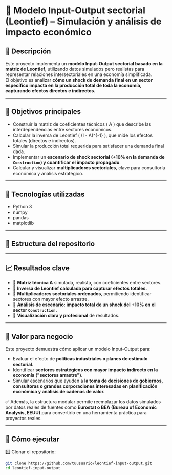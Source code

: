 # 🔹 Modelo Input-Output sectorial (Leontief) – Simulación y análisis de impacto económico

## 📖 Descripción
Este proyecto implementa un **modelo Input-Output sectorial basado en la matriz de Leontief**, utilizando datos simulados pero realistas para representar relaciones intersectoriales en una economía simplificada.  
El objetivo es analizar **cómo un shock de demanda final en un sector específico impacta en la producción total de toda la economía, capturando efectos directos e indirectos.**

---

## 🎯 Objetivos principales
- Construir la matriz de coeficientes técnicos \( A \) que describe las interdependencias entre sectores económicos.
- Calcular la inversa de Leontief \( (I - A)^{-1} \), que mide los efectos totales (directos e indirectos).
- Simular la producción total requerida para satisfacer una demanda final dada.
- Implementar un **escenario de shock sectorial (+10% en la demanda de `Construction`) y cuantificar el impacto propagado**.
- Calcular y visualizar **multiplicadores sectoriales**, clave para consultoría económica y análisis estratégico.

---

## 🔧 Tecnologías utilizadas
- Python 3
- numpy
- pandas
- matplotlib

---

## 📂 Estructura del repositorio


---

## 📈 Resultados clave
- 🔹 **Matriz técnica A** simulada, realista, con coeficientes entre sectores.
- 🔹 **Inversa de Leontief calculada para capturar efectos totales.**
- 🔹 **Multiplicadores sectoriales ordenados**, permitiendo identificar sectores con mayor efecto arrastre.
- 🔹 **Análisis de escenario: impacto total de un shock del +10% en el sector `Construction`.**
- 🔹 **Visualización clara y profesional** de resultados.

---

## 💼 Valor para negocio
Este proyecto demuestra cómo aplicar un modelo Input-Output para:
- Evaluar el efecto de **políticas industriales o planes de estímulo sectorial.**
- Identificar **sectores estratégicos con mayor impacto indirecto en la economía ("sectores arrastre").**
- Simular escenarios que ayuden a **la toma de decisiones de gobiernos, consultoras o grandes corporaciones interesadas en planificación económica y análisis de cadenas de valor.**

✅ Además, la estructura modular permite reemplazar los datos simulados por datos reales de fuentes como **Eurostat o BEA (Bureau of Economic Analysis, EEUU)** para convertirlo en una herramienta práctica para proyectos reales.

---

## 🚀 Cómo ejecutar
1️⃣ Clonar el repositorio:
```bash
git clone https://github.com/tuusuario/leontief-input-output.git
cd leontief-input-output
